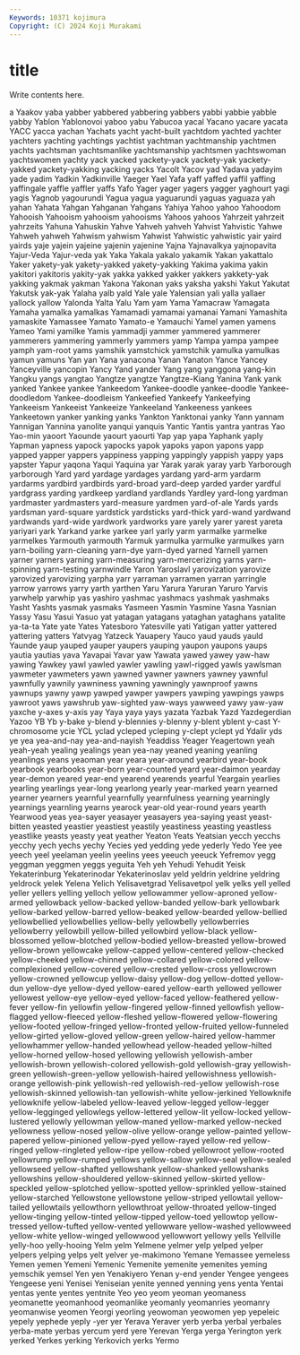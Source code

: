 ```yaml
---
Keywords: 10371 kojimura
Copyright: (C) 2024 Koji Murakami
---
```


# title

Write contents here.



a Yaakov yaba yabber yabbered yabbering
yabbers yabbi yabbie yabble yabby Yablon Yablonovoi yaboo yabu Yabucoa
yacal Yacano yacare yacata YACC yacca yachan Yachats yacht yacht-built
yachtdom yachted yachter yachters yachting yachtings yachtist yachtman yachtmanship yachtmen
yachts yachtsman yachtsmanlike yachtsmanship yachtsmen yachtswoman yachtswomen yachty yack yacked
yackety-yack yackety-yak yackety-yakked yackety-yakking yacking yacks Yacolt Yacov yad Yadava
yadayim yade yadim Yadkin Yadkinville Yaeger Yael Yafa yaff yaffed
yaffil yaffing yaffingale yaffle yaffler yaffs Yafo Yager yager yagers
yagger yaghourt yagi yagis Yagnob yagourundi Yagua yagua yaguarundi yaguas
yaguaza yah yahan Yahata Yahgan Yahganan Yahgans Yahiya Yahoo yahoo
Yahoodom Yahooish Yahooism yahooism yahooisms Yahoos yahoos Yahrzeit yahrzeit yahrzeits
Yahuna Yahuskin Yahve Yahveh yahveh Yahvist Yahvistic Yahwe Yahweh yahweh
Yahwism yahwism Yahwist Yahwistic yahwistic yair yaird yairds yaje yajein
yajeine yajenin yajenine Yajna Yajnavalkya yajnopavita Yajur-Veda Yajur-veda yak Yaka
Yakala yakalo yakamik Yakan yakattalo Yaker yakety-yak yakety-yakked yakety-yakking Yakima
yakima yakin yakitori yakitoris yakity-yak yakka yakked yakker yakkers yakkety-yak
yakking yakmak yakman Yakona Yakonan yaks yaksha yakshi Yakut Yakutat
Yakutsk yak-yak Yalaha yalb yald Yale yale Yalensian yali yalla
yallaer yallock yallow Yalonda Yalta Yalu Yam yam Yama Yamacraw
Yamagata Yamaha yamalka yamalkas Yamamadi yamamai yamanai Yamani Yamashita yamaskite
Yamassee Yamato Yamato-e Yamauchi Yamel yamen yamens Yameo Yami yamilke
Yamis yammadji yammer yammered yammerer yammerers yammering yammerly yammers yamp
Yampa yampa yampee yamph yam-root yams yamshik yamstchick yamstchik yamulka
yamulkas yamun yamuns Yan yan Yana yanacona Yanan Yanaton Yance
Yancey Yanceyville yancopin Yancy Yand yander Yang yang yanggona yang-kin
Yangku yangs yangtao Yangtze yangtze Yangtze-Kiang Yanina Yank yank yanked
Yankee yankee Yankeedom Yankee-doodle yankee-doodle Yankee-doodledom Yankee-doodleism Yankeefied Yankeefy Yankeefying
Yankeeism Yankeeist Yankeeize Yankeeland Yankeeness yankees Yankeetown yanker yanking yanks
Yankton Yanktonai yanky Yann yannam Yannigan Yannina yanolite yanqui yanquis
Yantic Yantis yantra yantras Yao Yao-min yaoort Yaounde yaourt yaourti
Yap yap yapa Yaphank yaply Yapman yapness yapock yapocks yapok
yapoks yapon yapons yapp yapped yapper yappers yappiness yapping yappingly
yappish yappy yaps yapster Yapur yaqona Yaqui Yaquina yar Yarak
yarak yaray yarb Yarborough yarborough Yard yard yardage yardages yardang
yard-arm yardarm yardarms yardbird yardbirds yard-broad yard-deep yarded yarder yardful
yardgrass yarding yardkeep yardland yardlands Yardley yard-long yardman yardmaster yardmasters
yard-measure yardmen yard-of-ale Yards yards yardsman yard-square yardstick yardsticks yard-thick
yard-wand yardwand yardwands yard-wide yardwork yardworks yare yarely yarer yarest
yareta yariyari yark Yarkand yarke yarkee yarl yarly yarm yarmalke
yarmelke yarmelkes Yarmouth yarmouth Yarmuk yarmulka yarmulke yarmulkes yarn yarn-boiling
yarn-cleaning yarn-dye yarn-dyed yarned Yarnell yarnen yarner yarners yarning yarn-measuring
yarn-mercerizing yarns yarn-spinning yarn-testing yarnwindle Yaron Yaroslavl yarovization yarovize yarovized
yarovizing yarpha yarr yarraman yarramen yarran yarringle yarrow yarrows yarry
yarth yarthen Yaru Yarura Yaruran Yaruro Yarvis yarwhelp yarwhip yas
yashiro yashmac yashmacs yashmak yashmaks Yasht Yashts yasmak yasmaks Yasmeen
Yasmin Yasmine Yasna Yasnian Yassy Yasu Yasui Yasuo yat yatagan
yatagans yataghan yataghans yatalite ya-ta-ta Yate yate Yates Yatesboro Yatesville
yati Yatigan yatter yattered yattering yatters Yatvyag Yatzeck Yauapery Yauco
yaud yauds yauld Yaunde yaup yauped yauper yaupers yauping yaupon
yaupons yaups yautia yautias yava Yavapai Yavar yaw Yawata yawed
yawey yaw-haw yawing Yawkey yawl yawled yawler yawling yawl-rigged yawls
yawlsman yawmeter yawmeters yawn yawned yawner yawners yawney yawnful yawnfully
yawnily yawniness yawning yawningly yawnproof yawns yawnups yawny yawp yawped
yawper yawpers yawping yawpings yawps yawroot yaws yawshrub yaw-sighted yaw-ways
yawweed yawy yaw-yaw yaxche y-axes y-axis yay Yaya yaya yays
yazata Yazbak Yazd Yazdegerdian Yazoo YB Yb y-bake y-blend y-blennies
y-blenny y-blent yblent y-cast Y-chromosome ycie YCL yclad ycleped ycleping
y-clept yclept yd Ydalir yds ye yea yea-and-nay yea-and-nayish Yeaddiss
Yeager Yeagertown yeah yeah-yeah yealing yealings yean yea-nay yeaned yeaning
yeanling yeanlings yeans yeaoman year yeara year-around yearbird year-book yearbook
yearbooks year-born year-counted yeard year-daimon yearday year-demon yeared year-end yearend
yearends yearful Yeargain yearlies yearling yearlings year-long yearlong yearly year-marked
yearn yearned yearner yearners yearnful yearnfully yearnfulness yearning yearningly yearnings
yearnling yearns yearock year-old year-round years yearth Yearwood yeas yea-sayer
yeasayer yeasayers yea-saying yeast yeast-bitten yeasted yeastier yeastiest yeastily yeastiness
yeasting yeastless yeastlike yeasts yeasty yeat yeather Yeaton Yeats Yeatsian
yecch yecchs yecchy yech yechs yechy Yecies yed yedding yede
yederly Yedo Yee yee yeech yeel yeelaman yeelin yeelins yees
yeeuch yeeuck Yefremov yegg yeggman yeggmen yeggs yeguita Yeh yeh
Yehudi Yehudit Yeisk Yekaterinburg Yekaterinodar Yekaterinoslav yeld yeldrin yeldrine yeldring
yeldrock yelek Yelena Yelich Yelisavetgrad Yelisavetpol yelk yelks yell yelled
yeller yellers yelling yelloch yellow yellowammer yellow-aproned yellow-armed yellowback yellow-backed
yellow-banded yellow-bark yellowbark yellow-barked yellow-barred yellow-beaked yellow-bearded yellow-bellied yellowbellied yellowbellies
yellow-belly yellowbelly yellowberries yellowberry yellowbill yellow-billed yellowbird yellow-black yellow-blossomed yellow-blotched
yellow-bodied yellow-breasted yellow-browed yellow-brown yellowcake yellow-capped yellow-centered yellow-checked yellow-cheeked yellow-chinned
yellow-collared yellow-colored yellow-complexioned yellow-covered yellow-crested yellow-cross yellowcrown yellow-crowned yellowcup yellow-daisy
yellow-dog yellow-dotted yellow-dun yellow-dye yellow-dyed yellow-eared yellow-earth yellowed yellower yellowest
yellow-eye yellow-eyed yellow-faced yellow-feathered yellow-fever yellow-fin yellowfin yellow-fingered yellow-finned yellowfish
yellow-flagged yellow-fleeced yellow-fleshed yellow-flowered yellow-flowering yellow-footed yellow-fringed yellow-fronted yellow-fruited yellow-funneled
yellow-girted yellow-gloved yellow-green yellow-haired yellow-hammer yellowhammer yellow-handed yellowhead yellow-headed yellow-hilted
yellow-horned yellow-hosed yellowing yellowish yellowish-amber yellowish-brown yellowish-colored yellowish-gold yellowish-gray yellowish-green
yellowish-green-yellow yellowish-haired yellowishness yellowish-orange yellowish-pink yellowish-red yellowish-red-yellow yellowish-rose yellowish-skinned yellowish-tan
yellowish-white yellow-jerkined Yellowknife yellowknife yellow-labeled yellow-leaved yellow-legged yellow-legger yellow-legginged yellowlegs
yellow-lettered yellow-lit yellow-locked yellow-lustered yellowly yellowman yellow-maned yellow-marked yellow-necked yellowness
yellow-nosed yellow-olive yellow-orange yellow-painted yellow-papered yellow-pinioned yellow-pyed yellow-rayed yellow-red yellow-ringed
yellow-ringleted yellow-ripe yellow-robed yellowroot yellow-rooted yellowrump yellow-rumped yellows yellow-sallow yellow-seal
yellow-sealed yellowseed yellow-shafted yellowshank yellow-shanked yellowshanks yellowshins yellow-shouldered yellow-skinned yellow-skirted
yellow-speckled yellow-splotched yellow-spotted yellow-sprinkled yellow-stained yellow-starched Yellowstone yellowstone yellow-striped yellowtail
yellow-tailed yellowtails yellowthorn yellowthroat yellow-throated yellow-tinged yellow-tinging yellow-tinted yellow-tipped yellow-toed
yellowtop yellow-tressed yellow-tufted yellow-vented yellowware yellow-washed yellowweed yellow-white yellow-winged yellowwood
yellowwort yellowy yells Yellville yelly-hoo yelly-hooing Yelm yelm Yelmene yelmer
yelp yelped yelper yelpers yelping yelps yelt yelver ye-makimono Yemane
Yemassee yemeless Yemen yemen Yemeni Yemenic Yemenite yemenite yemenites yeming
yemschik yemsel Yen yen Yenakiyero Yenan y-end yender Yengee yengees
Yengeese yeni Yenisei Yeniseian yenite yenned yenning yens yenta Yentai
yentas yente yentes yentnite Yeo yeo yeom yeoman yeomaness yeomanette
yeomanhood yeomanlike yeomanly yeomanries yeomanry yeomanwise yeomen Yeorgi yeorling yeowoman
yeowomen yep yepeleic yepely yephede yeply -yer yer Yerava Yeraver
yerb yerba yerbal yerbales yerba-mate yerbas yercum yerd yere Yerevan
Yerga yerga Yerington yerk yerked Yerkes yerking Yerkovich yerks Yermo
